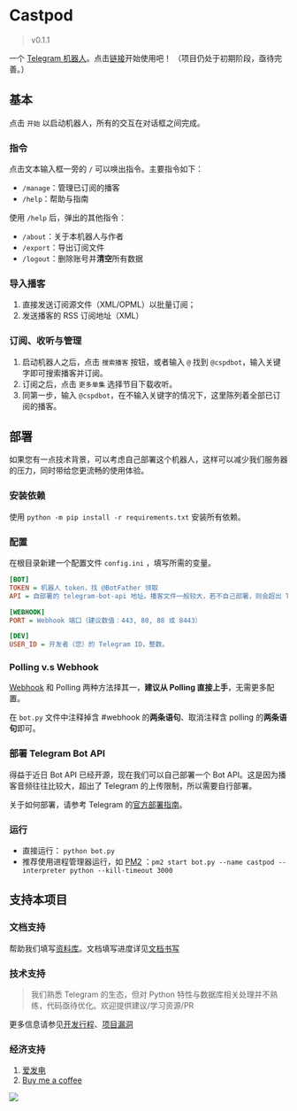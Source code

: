 # Castpod

> v0.1.1

一个 [Telegram 机器人](https://core.telegram.org/bots/api)。点击[链接](https://t.me/cspdbot)开始使用吧！
（项目仍处于初期阶段，亟待完善。）

## 基本

点击 `开始` 以启动机器人，所有的交互在对话框之间完成。

### 指令

点击文本输入框一旁的 `/` 可以唤出指令。主要指令如下：

- `/manage`：管理已订阅的播客
- `/help`：帮助与指南

使用 `/help` 后，弹出的其他指令：

- `/about`：关于本机器人与作者
- `/export`：导出订阅文件
- `/logout`：删除账号并**清空**所有数据

### 导入播客

1. 直接发送订阅源文件（XML/OPML）以批量订阅；
2. 发送播客的 RSS 订阅地址（XML）

### 订阅、收听与管理

1. 启动机器人之后，点击 `搜索播客` 按钮，或者输入 `@` 找到 `@cspdbot`，输入关键字即可搜索播客并订阅。
2. 订阅之后，点击 `更多单集` 选择节目下载收听。
3. 同第一步，输入 `@cspdbot`，在不输入关键字的情况下，这里陈列着全部已订阅的播客。

## 部署

如果您有一点技术背景，可以考虑自己部署这个机器人，这样可以减少我们服务器的压力，同时带给您更流畅的使用体验。

### 安装依赖

使用 `python -m pip install -r requirements.txt` 安装所有依赖。

### 配置

在根目录新建一个配置文件 `config.ini` ，填写所需的变量。

```config.ini
[BOT]
TOKEN = 机器人 token，找 @BotFather 领取
API = 自部署的 telegram-bot-api 地址。播客文件一般较大，若不自己部署，则会超出 Telegram 的传输限制。

[WEBHOOK]
PORT = Webhook 端口（建议数值：443, 80, 88 或 8443）

[DEV]
USER_ID = 开发者（您）的 Telegram ID，整数。
```

### Polling v.s Webhook

[Webhook](https://github.com/python-telegram-bot/python-telegram-bot/wiki/Webhooks) 和 Polling 两种方法择其一，**建议从 Polling 直接上手**，无需更多配置。

在 `bot.py` 文件中注释掉含 #webhook 的**两条语句**、取消注释含 polling 的**两条语句**即可。

### 部署 Telegram Bot API

得益于近日 Bot API 已经开源，现在我们可以自己部署一个 Bot API。这是因为播客音频往往比较大，超出了 Telegram 的上传限制，所以需要自行部署。

关于如何部署，请参考 Telegram 的[官方部署指南](https://tdlib.github.io/telegram-bot-api/build.html)。

### 运行

- 直接运行： `python bot.py`
- 推荐使用进程管理器运行，如 [PM2](https://pm2.keymetrics.io/docs/usage/pm2-doc-single-page/) ：`pm2 start bot.py --name castpod --interpreter python --kill-timeout 3000`

## 支持本项目

### 文档支持

帮助我们填写[资料库](https://github.com/dahawong/castpod/wiki)。文档填写进度详见[文档书写](https://github.com/DahaWong/castpod/projects/5)

### 技术支持

> 我们熟悉 Telegram 的生态，但对 Python 特性与数据库相关处理并不熟练，代码亟待优化。欢迎提供建议/学习资源/PR

更多信息请参见[开发行程](https://github.com/DahaWong/castpod/projects/2)、[项目漏洞](https://github.com/DahaWong/castpod/projects/3)

### 经济支持

1. [爱发电](https://afdian.net/@cspdbot)
2. [Buy me a coffee](https://www.buymeacoffee.com/daha)

<a href="https://www.buymeacoffee.com/daha"><img src="https://img.buymeacoffee.com/button-api/?text=Buy me a Cherry  : )&emoji=🍒&slug=daha&button_colour=FF5F5F&font_colour=ffffff&font_family=Poppins&outline_colour=000000&coffee_colour=FFDD00"></a>
